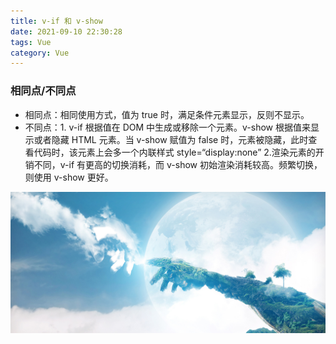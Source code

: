 ```yaml
---
title: v-if 和 v-show
date: 2021-09-10 22:30:28
tags: Vue
category: Vue
---
```


### 相同点/不同点

-   相同点：相同使用方式，值为 true 时，满足条件元素显示，反则不显示。
-   不同点：1. v-if 根据值在 DOM 中生成或移除一个元素。v-show 根据值来显示或者隐藏 HTML 元素。当 v-show 赋值为 false 时，元素被隐藏，此时查看代码时，该元素上会多一个内联样式 style=“display:none” 2.渲染元素的开销不同，v-if 有更高的切换消耗，而 v-show 初始渲染消耗较高。频繁切换，则使用 v-show 更好。

![BG图片](/img/1.jpg)
